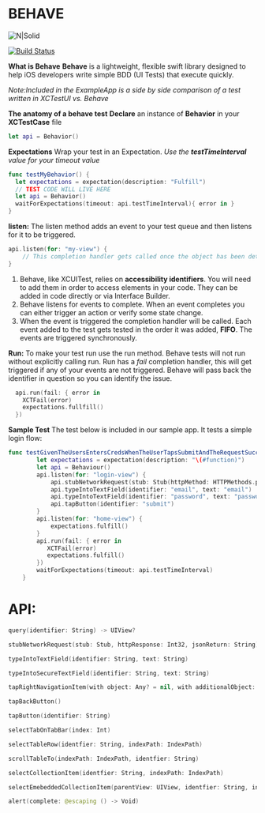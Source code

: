 # BEHAVE

![N|Solid](http://bytedissident.com/behave.png)

[![Build Status](https://travis-ci.org/joemccann/dillinger.svg?branch=master)](https://travis-ci.org/joemccann/dillinger)

**What is Behave**
**Behave** is a lightweight, flexible swift library designed to help iOS developers write simple BDD (UI Tests) that execute quickly.

*Note:Included in the ExampleApp is a side by side comparison of a test written in XCTestUI vs. Behave*

**The anatomy of a behave test**
**Declare** an instance of **Behavior** in your **XCTestCase** file
``` swift
let api = Behavior()
```
**Expectations**
Wrap your test in an Expectation. *Use the **testTimeInterval** value for your timeout value*
``` swift
func testMyBehavior() {
  let expectations = expectation(description: "Fulfill")
  // TEST CODE WILL LIVE HERE
  let api = Behavior()
  waitForExpectations(timeout: api.testTimeInterval){ error in }
}
```
**listen:**
The listen method adds an event to your test queue and then listens for it to be triggered.
``` swift
api.listen(for: "my-view") {
    // This completion handler gets called once the object has been detected
}
```
1. Behave, like XCUITest, relies on **accessibility identifiers**. You will need to add them in order to access elements in your code. They can be added in code directly or via Interface Builder.
2. Behave listens for events to complete. When an event completes you can either trigger an action or verify some state change.
3. When the event is triggered the completion handler will be called. Each event added to the test gets tested in the order it was added, **FIFO**. The events are triggered synchronously.

**Run:**
To make your test run use the run method. Behave tests will not run without explicitly calling run. Run has a *fail* completion handler, this will get triggered if any of your events are not triggered. Behave will pass back the identifier in question so you can identify the issue.
``` swift
  api.run(fail: { error in
    XCTFail(error)
    expectations.fullfill()
  })
```
**Sample Test**
The test below is included in our sample app. It tests a simple login flow:
``` swift
func testGivenTheUsersEntersCredsWhenTheUserTapsSubmitAndTheRequestSucceedsThenDisplayTheHomeScreen() {
        let expectations = expectation(description: "\(#function)")
        let api = Behaviour()
        api.listen(for: "login-view") {
            api.stubNetworkRequest(stub: Stub(httpMethod: HTTPMethods.post, httpResponse: 200, jsonReturn: "{\"success\":\"true\"}"))
            api.typeIntoTextField(identifier: "email", text: "email")
            api.typeIntoTextField(identifier: "password", text: "password")
            api.tapButton(identifier: "submit")
        }
        api.listen(for: "home-view") {
            expectations.fulfill()
        }
        api.run(fail: { error in
           XCTFail(error)
           expectations.fulfill()
        })
        waitForExpectations(timeout: api.testTimeInterval)
    }
```
# API:
``` swift
query(identifier: String) -> UIView?
```
``` swift
stubNetworkRequest(stub: Stub, httpResponse: Int32, jsonReturn: String)
```
``` swift
typeIntoTextField(identifier: String, text: String)
```
``` swift
typeIntoSecureTextField(identifier: String, text: String)
```
``` swift
tapRightNavigationItem(with object: Any? = nil, with additionalObject: Any? = nil)
```
``` swift
tapBackButton()
```
``` swift
tapButton(identifier: String)
```
``` swift
selectTabOnTabBar(index: Int)
```
``` swift
selectTableRow(identfier: String, indexPath: IndexPath)
```
``` swift
scrollTableTo(indexPath: IndexPath, identfier: String)
```
``` swift
selectCollectionItem(identfier: String, indexPath: IndexPath)
```
``` swift
selectEmebeddedCollectionItem(parentView: UIView, identfier: String, indexPath:IndexPath)
```
``` swift
alert(complete: @escaping () -> Void)
```

